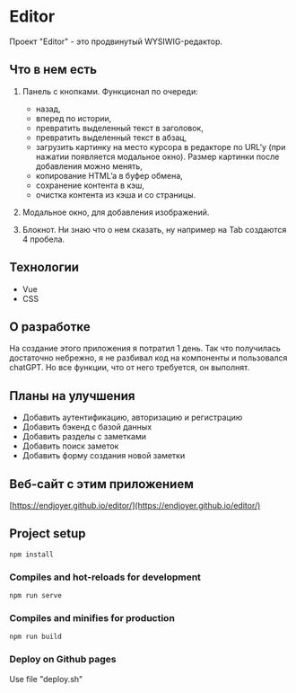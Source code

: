 # Editor

Проект "Editor" - это продвинутый WYSIWIG-редактор.

## Что в нем есть

1. Панель с кнопками.
   Функционал по очереди:

   - назад,
   - вперед по истории,
   - превратить выделенный текст в заголовок,
   - превратить выделенный текст в абзац,
   - загрузить картинку на место курсора в редакторе по URL’у (при нажатии появляется модальное окно). Размер картинки после добавления можно менять,
   - копирование HTML’a в буфер обмена,
   - сохранение контента в кэш,
   - очистка контента из кэша и со страницы.

2. Модальное окно, для добавления изображений.
3. Блокнот. Ни знаю что о нем сказать, ну например на Tab создаются 4 пробела.

## Технологии

- Vue
- CSS

## О разработке

На создание этого приложения я потратил 1 день. Так что получилась достаточно небрежно, я не разбивал код на компоненты и пользовался chatGPT. Но все функции, что от него требуется, он выполнят.

## Планы на улучшения

- Добавить аутентификацию, авторизацию и регистрацию
- Добавить бэкенд с базой данных
- Добавить разделы с заметками
- Добавить поиск заметок
- Добавить форму создания новой заметки

## Веб-сайт с этим приложением

[https://endjoyer.github.io/editor/](https://endjoyer.github.io/editor/)

## Project setup

```
npm install
```

### Compiles and hot-reloads for development

```
npm run serve
```

### Compiles and minifies for production

```
npm run build
```

### Deploy on Github pages

Use file "deploy.sh"
